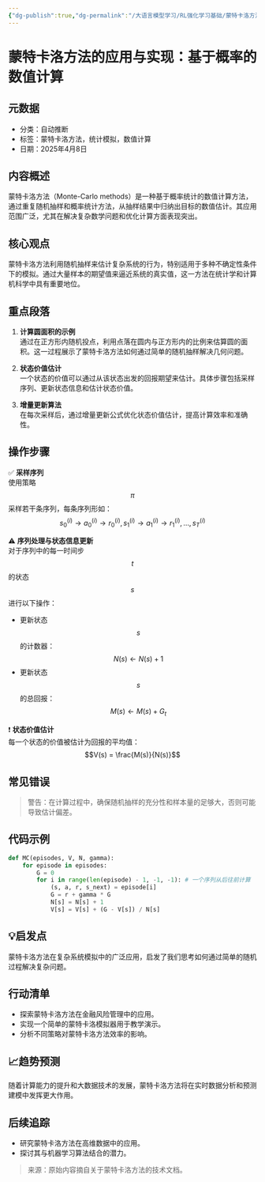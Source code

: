 ```yaml
---
{"dg-publish":true,"dg-permalink":"/大语言模型学习/RL强化学习基础/蒙特卡洛方法","dg-home":false,"dg-description":"在此输入笔记的描述","dg-hide":false,"dg-hide-title":false,"dg-show-backlinks":true,"dg-show-local-graph":true,"dg-show-inline-title":true,"dg-pinned":false,"dg-passphrase":"在此输入访问密码","dg-enable-mathjax":false,"dg-enable-mermaid":false,"dg-enable-uml":false,"dg-note-icon":0,"dg-enable-dataview":false,"tags":["NLP"],"permalink":"/大语言模型学习/RL强化学习基础/蒙特卡洛方法/","dgShowBacklinks":true,"dgShowLocalGraph":true,"dgShowInlineTitle":true,"dgPassFrontmatter":true,"noteIcon":0,"created":"2025-04-11T13:20:58.000+08:00","updated":"2025-04-13T13:06:02.000+08:00"}
---
```




# 蒙特卡洛方法的应用与实现：基于概率的数值计算

## 元数据
- 分类：自动推断
- 标签：蒙特卡洛方法，统计模拟，数值计算
- 日期：2025年4月8日


## 内容概述
蒙特卡洛方法（Monte-Carlo methods）是一种基于概率统计的数值计算方法，通过重复随机抽样和概率统计方法，从抽样结果中归纳出目标的数值估计。其应用范围广泛，尤其在解决复杂数学问题和优化计算方面表现突出。


## 核心观点
蒙特卡洛方法利用随机抽样来估计复杂系统的行为，特别适用于多种不确定性条件下的模拟。通过大量样本的期望值来逼近系统的真实值，这一方法在统计学和计算机科学中具有重要地位。


## 重点段落
1. **计算圆面积的示例**  
   通过在正方形内随机投点，利用点落在圆内与正方形内的比例来估算圆的面积。这一过程展示了蒙特卡洛方法如何通过简单的随机抽样解决几何问题。

2. **状态价值估计**  
   一个状态的价值可以通过从该状态出发的回报期望来估计。具体步骤包括采样序列、更新状态信息和估计状态价值。

3. **增量更新算法**  
   在每次采样后，通过增量更新公式优化状态价值估计，提高计算效率和准确性。


## 操作步骤
✅ **采样序列**  
使用策略 $$\pi$$ 采样若干条序列，每条序列形如：  
$$s_0^{(i)} \rightarrow a_0^{(i)} \rightarrow r_0^{(i)}, s_1^{(i)} \rightarrow a_1^{(i)} \rightarrow r_1^{(i)}, \ldots, s_T^{(i)}$$

⚠️ **序列处理与状态信息更新**  
对于序列中的每一时间步 $$t$$ 的状态 $$s$$ 进行以下操作：  
- 更新状态 $$s$$ 的计数器： $$N(s) \leftarrow N(s) + 1$$
- 更新状态 $$s$$ 的总回报： $$M(s) \leftarrow M(s) + G_t$$

❗ **状态价值估计**  
每一个状态的价值被估计为回报的平均值：  
$$V(s) = \frac{M(s)}{N(s)}$$


## 常见错误
> 警告：在计算过程中，确保随机抽样的充分性和样本量的足够大，否则可能导致估计偏差。


## 代码示例
```python
def MC(episodes, V, N, gamma):
    for episode in episodes:
        G = 0
        for i in range(len(episode) - 1, -1, -1): # 一个序列从后往前计算
            (s, a, r, s_next) = episode[i]
            G = r + gamma * G
            N[s] = N[s] + 1
            V[s] = V[s] + (G - V[s]) / N[s]
```


## 💡启发点
蒙特卡洛方法在复杂系统模拟中的广泛应用，启发了我们思考如何通过简单的随机过程解决复杂问题。


## 行动清单
- 探索蒙特卡洛方法在金融风险管理中的应用。
- 实现一个简单的蒙特卡洛模拟器用于教学演示。
- 分析不同策略对蒙特卡洛方法效率的影响。


## 📈趋势预测
随着计算能力的提升和大数据技术的发展，蒙特卡洛方法将在实时数据分析和预测建模中发挥更大作用。


## 后续追踪
- 研究蒙特卡洛方法在高维数据中的应用。
- 探讨其与机器学习算法结合的潜力。

> 来源：原始内容摘自关于蒙特卡洛方法的技术文档。

